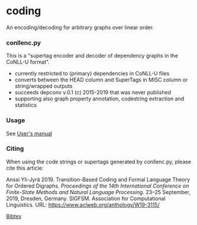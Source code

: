 # coding

An encoding/decoding for arbitrary graphs over linear order.  

### conllenc.py

This is a "supertag encoder and decoder of dependency graphs in the CoNLL-U format".

- currently restricted to (primary) dependencies in CoNLL-U files
- converts between the HEAD column and SuperTags in MISC column or string/wrapped outputs
- succeeds depconv v.0.1 (c) 2015-2019 that was never published
- supporting also graph property annotation, codestring extraction and statistics

### Usage

See [User's manual](https://github.com/amikael/coding/blob/master/conllenc-usage.md)

### Citing

When using the code strings or supertags generated by conllenc.py, please cite this article:

Anssi Yli-Jyrä 2019. Transition-Based Coding and Formal Language Theory for Ordered Digraphs. 
*Proceedings of the 14th International Conference on Finite-State Methods and Natural Language Processing*.
23–25 September, 2019, Dresden, Germany. SIGFSM. Association for Computational Linguistics. URL: https://www.aclweb.org/anthology/W19-3115/

[Bibtex](https://www.aclweb.org/anthology/W19-3115.bib)

